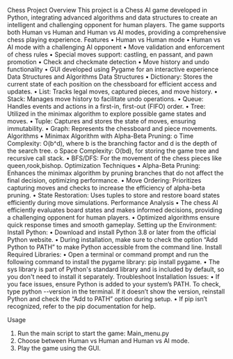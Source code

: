 Chess Project
Overview
This project is a Chess AI game developed in Python, integrating advanced algorithms and data structures to create an intelligent and challenging opponent for human players. The game supports both Human vs Human and Human vs AI modes, providing a comprehensive chess playing experience.
Features
•	Human vs Human mode
•	Human vs AI mode with a challenging AI opponent
•	Move validation and enforcement of chess rules
•	Special moves support: castling, en passant, and pawn promotion
•	Check and checkmate detection
•	Move history and undo functionality
•	GUI developed using Pygame for an interactive experience
Data Structures and Algorithms
Data Structures
•	Dictionary: Stores the current state of each position on the chessboard for efficient access and updates.
•	List: Tracks legal moves, captured pieces, and move history.
•	Stack: Manages move history to facilitate undo operations.
•	Queue: Handles events and actions in a first-in, first-out (FIFO) order.
•	Tree: Utilized in the minimax algorithm to explore possible game states and moves.
•	Tuple: Captures and stores the state of moves, ensuring immutability.
•	Graph: Represents the chessboard and piece movements.
Algorithms
•	Minimax Algorithm with Alpha-Beta Pruning:
o	Time Complexity: O(b^d), where b is the branching factor and d is the depth of the search tree.
o	Space Complexity: O(bd), for storing the game tree and recursive call stack.
•	BFS/DFS: For the movement of the chess pieces like queen,rook,bishop.
Optimization Techniques
•	Alpha-Beta Pruning: Enhances the minimax algorithm by pruning branches that do not affect the final decision, optimizing performance.
•	Move Ordering: Prioritizes capturing moves and checks to increase the efficiency of alpha-beta pruning.
•	State Restoration: Uses tuples to store and restore board states efficiently during move simulations.
Performance Analysis
•	The chess AI efficiently evaluates board states and makes informed decisions, providing a challenging opponent for human players.
•	Optimized algorithms ensure quick response times and smooth gameplay.
Setting up the Environment:
Install Python:
•	Download and install Python 3.8 or later from the official Python website.
•	During installation, make sure to check the option “Add Python to PATH” to make Python accessible from the command line.
Install Required Libraries:
•	Open a terminal or command prompt and run the following command to install the pygame library: pip install pygame.
•	The sys library is part of Python's standard library and is included by default, so you don't need to install it separately.
Troubleshoot Installation Issues:
•	If you face issues, ensure Python is added to your system’s PATH. To check, type python --version in the terminal. If it doesn’t show the version, reinstall Python and check the “Add to PATH” option during setup.
•	If pip isn’t recognized, refer to the pip documentation for help.

Usage
1.	Run the main script to start the game:
Main_menu.py
2.	Choose between Human vs Human and Human vs AI mode.
3.	Play the game using the GUI.
